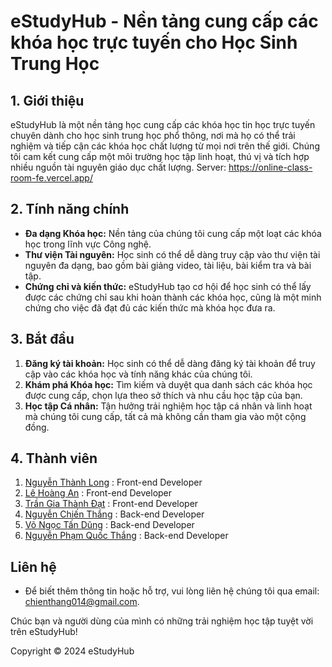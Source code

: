 # eStudyHub - Nền tảng cung cấp các khóa học trực tuyến cho Học Sinh Trung Học

## 1. Giới thiệu
eStudyHub là một nền tảng học cung cấp các khóa học tin học trực tuyến chuyên dành cho học sinh trung học phổ thông, nơi mà họ có thể trải nghiệm và tiếp cận các khóa học chất lượng từ mọi nơi trên thế giới. Chúng tôi cam kết cung cấp một môi trường học tập linh hoạt, thú vị và tích hợp nhiều nguồn tài nguyên giáo dục chất lượng.
Server: https://online-class-room-fe.vercel.app/
## 2. Tính năng chính
- **Đa dạng Khóa học:** Nền tảng của chúng tôi cung cấp một loạt các khóa học trong lĩnh vực Công nghệ.
- **Thư viện Tài nguyên:** Học sinh có thể dễ dàng truy cập vào thư viện tài nguyên đa dạng, bao gồm bài giảng video, tài liệu, bài kiểm tra và bài tập.
- **Chứng chỉ và kiến thức:** eStudyHub tạo cơ hội để học sinh có thể lấy được các chứng chỉ sau khi hoàn thành các khóa học, cũng là một minh chứng cho việc đã đạt đủ các kiến thức mà khóa học đưa ra.

## 3. Bắt đầu
1. **Đăng ký tài khoản:** Học sinh có thể dễ dàng đăng ký tài khoản để truy cập vào các khóa học và tính năng khác của chúng tôi.
2. **Khám phá Khóa học:** Tìm kiếm và duyệt qua danh sách các khóa học được cung cấp, chọn lựa theo sở thích và nhu cầu học tập của bạn.
3. **Học tập Cá nhân:** Tận hưởng trải nghiệm học tập cá nhân và linh hoạt mà chúng tôi cung cấp, tất cả mà không cần tham gia vào một cộng đồng.

## 4. Thành viên
1. [Nguyễn Thành Long](https://github.com/thanhlong109) :  Front-end Developer
1. [Lê Hoàng An](https://github.com/anlehoang6789) :  Front-end Developer
1. [Trần Gia Thành Đạt](https://github.com/dattgt) :  Front-end Developer
1. [Nguyễn Chiến Thắng](https://github.com/ChienThangnoT) :  Back-end Developer
1. [Võ Ngọc Tấn Dũng](https://github.com/GnuDNaT) :  Back-end Developer
1. [Nguyễn Phạm Quốc Thắng](https://github.com/thangnguyen8520) :  Back-end Developer
## Liên hệ
- Để biết thêm thông tin hoặc hỗ trợ, vui lòng liên hệ chúng tôi qua email: chienthang014@gmail.com.

Chúc bạn và người dùng của mình có những trải nghiệm học tập tuyệt vời trên eStudyHub!

Copyright © 2024 eStudyHub
